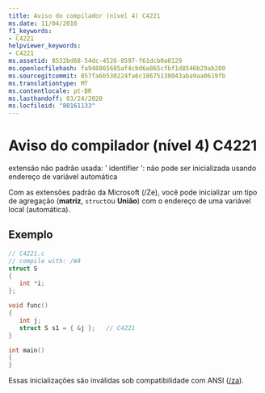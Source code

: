 ```yaml
---
title: Aviso do compilador (nível 4) C4221
ms.date: 11/04/2016
f1_keywords:
- C4221
helpviewer_keywords:
- C4221
ms.assetid: 8532bd68-54dc-4526-8597-f61dcb0a0129
ms.openlocfilehash: fa948865685af4cbd6a865cfbf1d8546b29ab280
ms.sourcegitcommit: 857fa6b530224fa6c18675138043aba9aa0619fb
ms.translationtype: MT
ms.contentlocale: pt-BR
ms.lasthandoff: 03/24/2020
ms.locfileid: "80161133"
---
```

# <a name="compiler-warning-level-4-c4221"></a>Aviso do compilador (nível 4) C4221

extensão não padrão usada: ' identifier ': não pode ser inicializada usando endereço de variável automática

Com as extensões padrão da Microsoft (/Ze), você pode inicializar um tipo de agregação (**matriz**, `struct`ou **União**) com o endereço de uma variável local (automática).

## <a name="example"></a>Exemplo

```c
// C4221.c
// compile with: /W4
struct S
{
   int *i;
};

void func()
{
   int j;
   struct S s1 = { &j };   // C4221
}

int main()
{
}
```

Essas inicializações são inválidas sob compatibilidade com ANSI ([/za](../../build/reference/za-ze-disable-language-extensions.md)).
